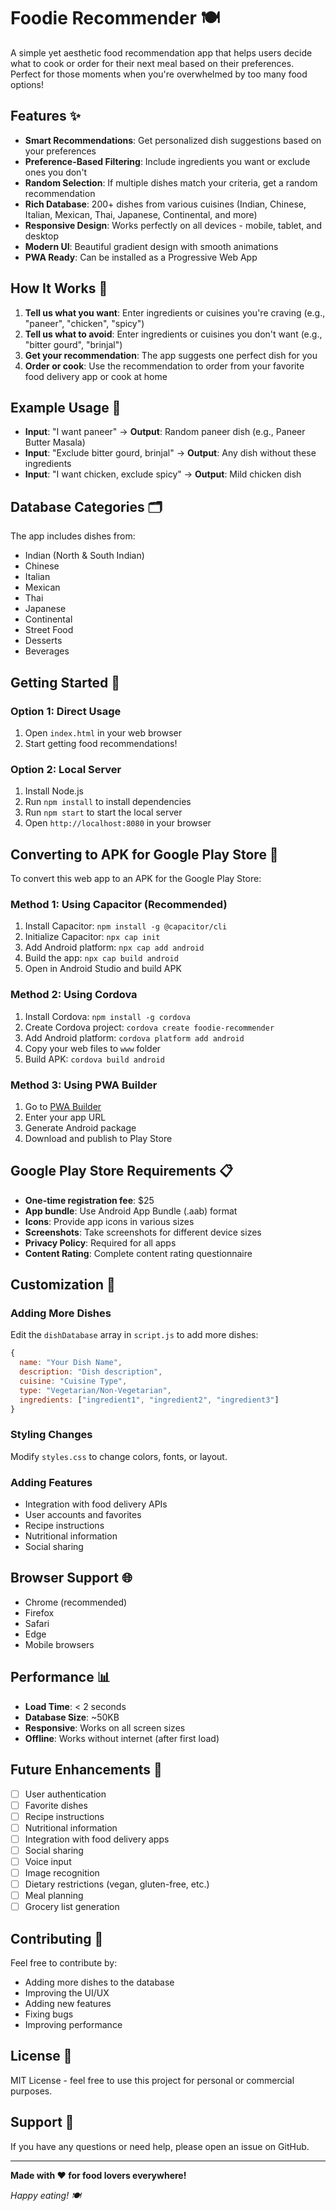 # Foodie Recommender 🍽️

A simple yet aesthetic food recommendation app that helps users decide what to cook or order for their next meal based on their preferences. Perfect for those moments when you're overwhelmed by too many food options!

## Features ✨

- **Smart Recommendations**: Get personalized dish suggestions based on your preferences
- **Preference-Based Filtering**: Include ingredients you want or exclude ones you don't
- **Random Selection**: If multiple dishes match your criteria, get a random recommendation
- **Rich Database**: 200+ dishes from various cuisines (Indian, Chinese, Italian, Mexican, Thai, Japanese, Continental, and more)
- **Responsive Design**: Works perfectly on all devices - mobile, tablet, and desktop
- **Modern UI**: Beautiful gradient design with smooth animations
- **PWA Ready**: Can be installed as a Progressive Web App

## How It Works 🎯

1. **Tell us what you want**: Enter ingredients or cuisines you're craving (e.g., "paneer", "chicken", "spicy")
2. **Tell us what to avoid**: Enter ingredients or cuisines you don't want (e.g., "bitter gourd", "brinjal")
3. **Get your recommendation**: The app suggests one perfect dish for you
4. **Order or cook**: Use the recommendation to order from your favorite food delivery app or cook at home

## Example Usage 📝

- **Input**: "I want paneer" → **Output**: Random paneer dish (e.g., Paneer Butter Masala)
- **Input**: "Exclude bitter gourd, brinjal" → **Output**: Any dish without these ingredients
- **Input**: "I want chicken, exclude spicy" → **Output**: Mild chicken dish

## Database Categories 🗂️

The app includes dishes from:
- Indian (North & South Indian)
- Chinese
- Italian
- Mexican
- Thai
- Japanese
- Continental
- Street Food
- Desserts
- Beverages

## Getting Started 🚀

### Option 1: Direct Usage
1. Open `index.html` in your web browser
2. Start getting food recommendations!

### Option 2: Local Server
1. Install Node.js
2. Run `npm install` to install dependencies
3. Run `npm start` to start the local server
4. Open `http://localhost:8080` in your browser

## Converting to APK for Google Play Store 📱

To convert this web app to an APK for the Google Play Store:

### Method 1: Using Capacitor (Recommended)
1. Install Capacitor: `npm install -g @capacitor/cli`
2. Initialize Capacitor: `npx cap init`
3. Add Android platform: `npx cap add android`
4. Build the app: `npx cap build android`
5. Open in Android Studio and build APK

### Method 2: Using Cordova
1. Install Cordova: `npm install -g cordova`
2. Create Cordova project: `cordova create foodie-recommender`
3. Add Android platform: `cordova platform add android`
4. Copy your web files to `www` folder
5. Build APK: `cordova build android`

### Method 3: Using PWA Builder
1. Go to [PWA Builder](https://www.pwabuilder.com/)
2. Enter your app URL
3. Generate Android package
4. Download and publish to Play Store

## Google Play Store Requirements 📋

- **One-time registration fee**: $25
- **App bundle**: Use Android App Bundle (.aab) format
- **Icons**: Provide app icons in various sizes
- **Screenshots**: Take screenshots for different device sizes
- **Privacy Policy**: Required for all apps
- **Content Rating**: Complete content rating questionnaire

## Customization 🎨

### Adding More Dishes
Edit the `dishDatabase` array in `script.js` to add more dishes:

```javascript
{
  name: "Your Dish Name",
  description: "Dish description",
  cuisine: "Cuisine Type",
  type: "Vegetarian/Non-Vegetarian",
  ingredients: ["ingredient1", "ingredient2", "ingredient3"]
}
```

### Styling Changes
Modify `styles.css` to change colors, fonts, or layout.

### Adding Features
- Integration with food delivery APIs
- User accounts and favorites
- Recipe instructions
- Nutritional information
- Social sharing

## Browser Support 🌐

- Chrome (recommended)
- Firefox
- Safari
- Edge
- Mobile browsers

## Performance 📊

- **Load Time**: < 2 seconds
- **Database Size**: ~50KB
- **Responsive**: Works on all screen sizes
- **Offline**: Works without internet (after first load)

## Future Enhancements 🔮

- [ ] User authentication
- [ ] Favorite dishes
- [ ] Recipe instructions
- [ ] Nutritional information
- [ ] Integration with food delivery apps
- [ ] Social sharing
- [ ] Voice input
- [ ] Image recognition
- [ ] Dietary restrictions (vegan, gluten-free, etc.)
- [ ] Meal planning
- [ ] Grocery list generation

## Contributing 🤝

Feel free to contribute by:
- Adding more dishes to the database
- Improving the UI/UX
- Adding new features
- Fixing bugs
- Improving performance

## License 📄

MIT License - feel free to use this project for personal or commercial purposes.

## Support 💬

If you have any questions or need help, please open an issue on GitHub.

---

**Made with ❤️ for food lovers everywhere!**

*Happy eating! 🍽️*
